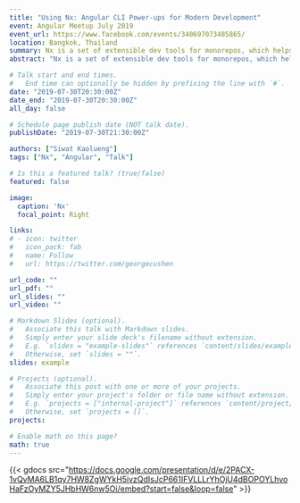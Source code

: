 ```yaml
---
title: "Using Nx: Angular CLI Power-ups for Modern Development"
event: Angular Meetup July 2019
event_url: https://www.facebook.com/events/340697073485865/
location: Bangkok, Thailand
summary: Nx is a set of extensible dev tools for monorepos, which helps you develop like Google, Facebook, and Microsoft. Nx also provide the useful tools to make full-stack development much easier.
abstract: "Nx is a set of extensible dev tools for monorepos, which helps you develop like Google, Facebook, and Microsoft. Nx also provides the useful tools to make full-stack development much easier."

# Talk start and end times.
#   End time can optionally be hidden by prefixing the line with `#`.
date: "2019-07-30T20:30:00Z"
date_end: "2019-07-30T20:30:00Z"
all_day: false

# Schedule page publish date (NOT talk date).
publishDate: "2019-07-30T21:30:00Z"

authors: ["Siwat Kaolueng"]
tags: ["Nx", "Angular", "Talk"]

# Is this a featured talk? (true/false)
featured: false

image:
  caption: 'Nx'
  focal_point: Right

links:
# - icon: twitter
#   icon_pack: fab
#   name: Follow
#   url: https://twitter.com/georgecushen

url_code: ""
url_pdf: ""
url_slides: ""
url_video: ""

# Markdown Slides (optional).
#   Associate this talk with Markdown slides.
#   Simply enter your slide deck's filename without extension.
#   E.g. `slides = "example-slides"` references `content/slides/example-slides.md`.
#   Otherwise, set `slides = ""`.
slides: example

# Projects (optional).
#   Associate this post with one or more of your projects.
#   Simply enter your project's folder or file name without extension.
#   E.g. `projects = ["internal-project"]` references `content/project/deep-learning/index.md`.
#   Otherwise, set `projects = []`.
projects:

# Enable math on this page?
math: true
---
```


{{< gdocs src="https://docs.google.com/presentation/d/e/2PACX-1vQvMA6LB1qy7HW8ZgWYkH5ivzQdIsJcP661IFVLLLrYhOjU4dBOPOYLhvoHaFzOyMZY5JHbHW6nw5Oi/embed?start=false&loop=false" >}}
